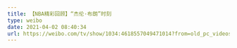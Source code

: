 ```yaml
---
title: 【NBA精彩回顾】“杰伦·布朗”时刻
type: weibo
date: 2021-04-02 08:40:34
url: https://weibo.com/tv/show/1034:4618557049471014?from=old_pc_videoshow
---
```


<!-- more -->